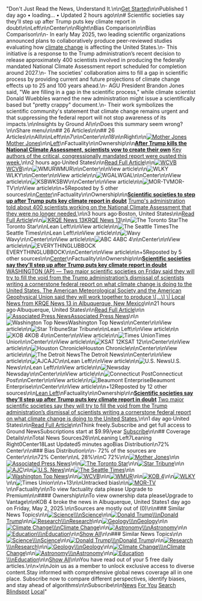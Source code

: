 "Don't Just Read the News, Understand It.\n\n[Get Started](https://ground.news/subscribe)\n\nPublished 1 day ago • loading... • Updated 2 hours ago\n\n# Scientific societies say they’ll step up after Trump puts key climate report in doubt\n\nLeft\n\nCenter\n\nRight\nBias Comparison\n\nBias Comparison\n\n- In early May 2025, two leading scientific organizations announced plans to collaboratively produce peer-reviewed studies evaluating how [climate change](https://ground.news/interest/climate-change) is affecting the United States.\n- This initiative is a response to the Trump administration’s recent decision to release approximately 400 scientists involved in producing the federally mandated National Climate Assessment report scheduled for completion around 2027.\n- The societies' collaboration aims to fill a gap in scientific process by providing current and future projections of climate change effects up to 25 and 100 years ahead.\n- AGU President Brandon Jones said, \"We are filling in a gap in the scientific process,\" while climate scientist Donald Wuebbles warned the new administration might issue a scientifically based but \"pretty crappy\" document.\n- Their work symbolizes the scientific community's statement that climate change remains urgent and that suppressing the federal report will not stop awareness of its impacts.\n\nInsights by Ground AI\n\nDoes this summary seem wrong?\n\nShare menu\n\n## 26 Articles\n\n## 26 Articles\n\nAll\n\nLeft\n\n7\n\nCenter\n\n18\n\nRight\n\n[![Mother Jones](https://ground.news/_next/image?url=https%3A%2F%2Fgroundnews.b-cdn.net%2Finterests%2F7b0d67d688aaf57c03270d3525402065b60169cf.jpg%3Fwidth%3D24&w=64&q=75)Mother Jones](https://ground.news/interest/mother-jones)\n\n[Left](https://ground.news/interest/mother-jones#bias-ratings)\nFactuality\n\nOwnership\n\n[**After Trump kills the National Climate Assessment, scientists vow to create their own**](https://www.motherjones.com/politics/2025/05/trump-dismissed-authors-national-climate-assessment-scientists-respond-american-geophysical-union-meteorological-society-journals/) [Key authors of the critical, congressionally mandated report were ousted this week.](https://www.motherjones.com/politics/2025/05/trump-dismissed-authors-national-climate-assessment-scientists-respond-american-geophysical-union-meteorological-society-journals/)\n\n2 hours ago·United States\n\n[Read Full Article](https://www.motherjones.com/politics/2025/05/trump-dismissed-authors-national-climate-assessment-scientists-respond-american-geophysical-union-meteorological-society-journals/)\n\n[![WCVB](https://ground.news/_next/image?url=https%3A%2F%2Fgroundnews.b-cdn.net%2Finterests%2F5c10d2359e55530268e6e9cc1058e932a0c99df3.jpg%3Fwidth%3D24&w=64&q=75)WCVB](https://ground.news/interest/wcvb)\n\n![WMUR](https://groundnews.b-cdn.net/interests/2466811d25280eeb9025e64fe7498070855bbe7d.jpg?width=24)WMUR\n\nCenter\n\nView article\n\n![WLKY](https://groundnews.b-cdn.net/interests/6ada06175f5357f486712082d368ea2e683154a1.jpg?width=24)WLKY\n\nCenter\n\nView article\n\n![WGAL](https://groundnews.b-cdn.net/interests/6c629e7de80b91186e91467f1e0f5a6b0a3ca901.jpg?width=24)WGAL\n\nCenter\n\nView article\n\n![KSBW](https://groundnews.b-cdn.net/interests/bed7cba3e13d53206c7d84433e164334060c6245.jpg?width=24)KSBW\n\nCenter\n\nView article\n\n![MOR-TV](https://groundnews.b-cdn.net/interests/b0fb0f0f5dedb52bec7b5947c5748d4e8b429046.jpg?width=24)MOR-TV\n\nView article\n\n+5Reposted by 5 other sources\n\n[Center](https://ground.news/interest/wcvb#bias-ratings)\nFactuality\n\nOwnership\n\n[**Scientific societies to step up after Trump puts key climate report in doubt**](https://www.wcvb.com/article/scientific-societies-step-up-trump-key-climate-report/64661115) [Trump's administration told about 400 scientists working on the National Climate Assessment that they were no longer needed.](https://www.wcvb.com/article/scientific-societies-step-up-trump-key-climate-report/64661115)\n\n3 hours ago·Boston, United States\n\n[Read Full Article](https://www.wcvb.com/article/scientific-societies-step-up-trump-key-climate-report/64661115)\n\n[![KRQE News 13](https://ground.news/_next/image?url=https%3A%2F%2Fgroundnews.b-cdn.net%2Finterests%2F5df6af7e4f53cf62a814413165fe6a122ed6b54f.jpg%3Fwidth%3D24&w=64&q=75)KRQE News 13](https://ground.news/interest/krqe-news-13)\n\n![The Toronto Star](https://groundnews.b-cdn.net/interests/a32f1544121deb07b2f09c3d07a8fdba8fab8c0f.jpg?width=24)The Toronto Star\n\nLean Left\n\nView article\n\n![The Seattle Times](https://groundnews.b-cdn.net/interests/b4cc8932fda1efb0de3e13e11a417442f8121187.jpg?width=24)The Seattle Times\n\nLean Left\n\nView article\n\n![Wavy](https://groundnews.b-cdn.net/interests/805ef094b0ddc19c51d3a6e922b475c1662749a6.jpg?width=24)Wavy\n\nCenter\n\nView article\n\n![ABC 4](https://groundnews.b-cdn.net/interests/e4551dbad1a63c8548bf27361b182cdb944dd85f.jpg?width=24)ABC 4\n\nCenter\n\nView article\n\n![EVERYTHINGLUBBOCK](https://groundnews.b-cdn.net/interests/9a14faef458c71bbbb43075bd70722e687ddfdcb.jpg?width=24)EVERYTHINGLUBBOCK\n\nCenter\n\nView article\n\n+5Reposted by 5 other sources\n\n[Center](https://ground.news/interest/krqe-news-13#bias-ratings)\nFactuality\n\nOwnership\n\n[**Scientific societies say they’ll step up after Trump puts key climate report in doubt**](https://www.krqe.com/news/politics/ap-scientific-societies-say-theyll-do-national-climate-assessment-after-trump-dismissed-report-authors/) [WASHINGTON (AP) — Two major scientific societies on Friday said they will try to fill the void from the Trump administration’s dismissal of scientists writing a cornerstone federal report on what climate change is doing to the United States. The American Meteorological Society and the American Geophysical Union said they will work together to produce \\[…\\] \\| Local News from KRQE News 13 in Albuquerque, New Mexico](https://www.krqe.com/news/politics/ap-scientific-societies-say-theyll-do-national-climate-assessment-after-trump-dismissed-report-authors/)\n\n21 hours ago·Albuquerque, United States\n\n[Read Full Article](https://www.krqe.com/news/politics/ap-scientific-societies-say-theyll-do-national-climate-assessment-after-trump-dismissed-report-authors/)\n\n[![Associated Press News](https://ground.news/_next/image?url=https%3A%2F%2Fgroundnews.b-cdn.net%2Finterests%2F5eeed6a2580a212c7d5b2c00c3ff77796814b764.jpg%3Fwidth%3D24&w=64&q=75)Associated Press News](https://ground.news/interest/associated-press-news)\n\n![Washington Top News](https://groundnews.b-cdn.net/interests/ff92caec485c8a9376861673c7e3900f59f5e6ae.jpg?width=24)Washington Top News\n\nCenter\n\nView article\n\n![Star Tribune](https://groundnews.b-cdn.net/interests/ab5045f4a6a64fd38315c71976e459893a3f20be.jpg?width=24)Star Tribune\n\nLean Left\n\nView article\n\n![KOB 4](https://groundnews.b-cdn.net/interests/06a3621ae757dfedebfcd1ca4f40327be9cba739.jpg?width=24)KOB 4\n\nCenter\n\nView article\n\n![Times Union](https://groundnews.b-cdn.net/interests/a2fca9a5c421fba04c5a22a39b98ddabbb700cd2.jpg?width=24)Times Union\n\nCenter\n\nView article\n\n![KSAT 12](https://groundnews.b-cdn.net/interests/2f551c9e890899fd24a0723115b5cf66c858a34c.jpg?width=24)KSAT 12\n\nCenter\n\nView article\n\n![Houston Chronicle](https://groundnews.b-cdn.net/interests/ed26f0de4058bd3492f9756b6f097ed0295fe6af.jpg?width=24)Houston Chronicle\n\nCenter\n\nView article\n\n![The Detroit News](https://groundnews.b-cdn.net/interests/75abbda185d547ad9580fc21d032a8b24b00740c.jpg?width=24)The Detroit News\n\nCenter\n\nView article\n\n![AJC](https://groundnews.b-cdn.net/interests/e7c0830e629bd89679f098a4a12c5e918ecf46dc.jpg?width=24)AJC\n\nLean Left\n\nView article\n\n![U.S. News](https://groundnews.b-cdn.net/interests/9d7e9f3c20be5b6a6984ce201e9a9cb7ccb4512b.jpg?width=24)U.S. News\n\nLean Left\n\nView article\n\n![Newsday](https://groundnews.b-cdn.net/interests/0974ccb191387ce042a7cde0a1821b2cd9c3931b.jpg?width=24)Newsday\n\nCenter\n\nView article\n\n![Connecticut Post](https://groundnews.b-cdn.net/interests/10f1046508ea9140ed03fea9131b2aef21121f9f.jpg?width=24)Connecticut Post\n\nCenter\n\nView article\n\n![Beaumont Enterprise](https://groundnews.b-cdn.net/interests/df39154a511a82f1dc3998fa090688efd2496602.jpg?width=24)Beaumont Enterprise\n\nCenter\n\nView article\n\n+12Reposted by 12 other sources\n\n[Lean Left](https://ground.news/interest/associated-press-news#bias-ratings)\nFactuality\n\nOwnership\n\n[**Scientific societies say they'll step up after Trump puts key climate report in doubt**](https://apnews.com/article/climate-change-trump-firing-report-damage-a76d2e2d3dfec7318b124b05a78d1ee1) [Two major scientific societies say they will try to fill the void from the Trump administration’s dismissal of scientists writing a cornerstone federal report on what climate change is doing to the United States.](https://apnews.com/article/climate-change-trump-firing-report-damage-a76d2e2d3dfec7318b124b05a78d1ee1)\n\n1 day ago·United States\n\n[Read Full Article](https://apnews.com/article/climate-change-trump-firing-report-damage-a76d2e2d3dfec7318b124b05a78d1ee1)\n\nThink freely.Subscribe and get full access to Ground NewsSubscriptions start at $9.99/year [Subscribe](https://ground.news/subscribe)\n\n## Coverage Details\n\nTotal News Sources26\n\nLeaning Left7Leaning Right0Center18Last Updated5 minutes agoBias Distribution\n72%  Center\n\n### Bias Distribution\n\n- 72% of the sources are Center\n\n\n72% Center\n\nL 28%\n\nC 72%\n\n[![Mother Jones](https://ground.news/_next/image?url=https%3A%2F%2Fgroundnews.b-cdn.net%2Finterests%2F7b0d67d688aaf57c03270d3525402065b60169cf.jpg%3Fwidth%3D60&w=128&q=75)](https://www.motherjones.com/politics/2025/05/trump-dismissed-authors-national-climate-assessment-scientists-respond-american-geophysical-union-meteorological-society-journals/)\n\n[![Associated Press News](https://ground.news/_next/image?url=https%3A%2F%2Fgroundnews.b-cdn.net%2Finterests%2F5eeed6a2580a212c7d5b2c00c3ff77796814b764.jpg%3Fwidth%3D60&w=128&q=75)](https://apnews.com/article/climate-change-trump-firing-report-damage-a76d2e2d3dfec7318b124b05a78d1ee1)\n\n[![The Toronto Star](https://ground.news/_next/image?url=https%3A%2F%2Fgroundnews.b-cdn.net%2Finterests%2Fa32f1544121deb07b2f09c3d07a8fdba8fab8c0f.jpg%3Fwidth%3D60&w=128&q=75)](https://www.thestar.com/news/world/united-states/scientific-societies-say-theyll-step-up-after-trump-puts-key-climate-report-in-doubt/article_bba21ded-7a66-5050-851a-c96ab7c9b5cc.html)\n\n[![Star Tribune](https://ground.news/_next/image?url=https%3A%2F%2Fgroundnews.b-cdn.net%2Finterests%2Fab5045f4a6a64fd38315c71976e459893a3f20be.jpg%3Fwidth%3D60&w=128&q=75)](https://www.startribune.com/scientific-societies-say-theyll-do-national-climate-assessment-after-trump-dismissed-report-authors/601343974)\n\n[![AJC](https://ground.news/_next/image?url=https%3A%2F%2Fgroundnews.b-cdn.net%2Finterests%2Fe7c0830e629bd89679f098a4a12c5e918ecf46dc.jpg%3Fwidth%3D60&w=128&q=75)](https://www.ajc.com/news/nation-world/scientific-societies-say-theyll-do-national-climate-assessment-after-trump-dismisses-report-authors/L4HLQO5TZFFG5KB3BDKLMQEZEA/)\n\n[![U.S. News](https://ground.news/_next/image?url=https%3A%2F%2Fgroundnews.b-cdn.net%2Finterests%2F9d7e9f3c20be5b6a6984ce201e9a9cb7ccb4512b.jpg%3Fwidth%3D60&w=128&q=75)](https://www.usnews.com/news/us/articles/2025-05-02/scientific-societies-say-theyll-do-national-climate-assessment-after-trump-dismissed-report-authors)\n\n[![The Seattle Times](https://ground.news/_next/image?url=https%3A%2F%2Fgroundnews.b-cdn.net%2Finterests%2Fb4cc8932fda1efb0de3e13e11a417442f8121187.jpg%3Fwidth%3D60&w=128&q=75)](https://www.seattletimes.com/nation-world/nation/scientific-societies-say-theyll-do-national-climate-assessment-after-trump-dismissed-report-authors/)\n\n[![Washington Top News](https://ground.news/_next/image?url=https%3A%2F%2Fgroundnews.b-cdn.net%2Finterests%2Fff92caec485c8a9376861673c7e3900f59f5e6ae.jpg%3Fwidth%3D60&w=128&q=75)](https://wtop.com/government/2025/05/scientific-societies-say-theyll-do-national-climate-assessment-after-trump-dismissed-report-authors/)\n\n[![WCVB](https://ground.news/_next/image?url=https%3A%2F%2Fgroundnews.b-cdn.net%2Finterests%2F5c10d2359e55530268e6e9cc1058e932a0c99df3.jpg%3Fwidth%3D60&w=128&q=75)](https://www.wcvb.com/article/scientific-societies-step-up-trump-key-climate-report/64661115)\n\n[![WMUR](https://ground.news/_next/image?url=https%3A%2F%2Fgroundnews.b-cdn.net%2Finterests%2F2466811d25280eeb9025e64fe7498070855bbe7d.jpg%3Fwidth%3D60&w=128&q=75)](https://www.wmur.com/article/scientific-societies-step-up-trump-key-climate-report/64661115)\n\n[![KOB 4](https://ground.news/_next/image?url=https%3A%2F%2Fgroundnews.b-cdn.net%2Finterests%2F06a3621ae757dfedebfcd1ca4f40327be9cba739.jpg%3Fwidth%3D60&w=128&q=75)](https://www.kob.com/news/us-and-world-news/scientific-societies-say-theyll-step-up-after-trump-puts-key-climate-report-in-doubt/)\n\n[![WLKY](https://ground.news/_next/image?url=https%3A%2F%2Fgroundnews.b-cdn.net%2Finterests%2F6ada06175f5357f486712082d368ea2e683154a1.jpg%3Fwidth%3D60&w=128&q=75)](https://www.wlky.com/article/scientific-societies-step-up-trump-key-climate-report/64661115)\n\n![Times Union](https://ground.news/_next/image?url=https%3A%2F%2Fgroundnews.b-cdn.net%2Finterests%2Fa2fca9a5c421fba04c5a22a39b98ddabbb700cd2.jpg%3Fwidth%3D60&w=128&q=75)\n\n+13\n\nUntracked bias\n\n[![MOR-TV](https://ground.news/_next/image?url=https%3A%2F%2Fgroundnews.b-cdn.net%2Finterests%2Fb0fb0f0f5dedb52bec7b5947c5748d4e8b429046.jpg%3Fwidth%3D60&w=128&q=75)](https://www.mor-tv.com/article/scientific-societies-step-up-trump-key-climate-report/64661115)\n\nFactuality\n\nTo view factuality data please Upgrade to Premium\n\n#### Ownership\n\nTo view ownership data pleaseUpgrade to Vantage\n\nKOB 4 broke the news in Albuquerque, United States1 day ago on Friday, May 2, 2025.\n\nSources are mostly out of  (0)\n\n### Similar News Topics\n\n[![Science](https://ground.news/_next/image?url=https%3A%2F%2Fgrnd.b-cdn.net%2Fadmin%2F2025%2F1%2F17c6cde21ec705526c46b424ca19be5ad4918dda.jpg%3Fwidth%3D48&w=128&q=75)\\\\\nScience](https://ground.news/interest/science)\n\n[![Donald Trump](https://ground.news/_next/image?url=https%3A%2F%2Fgroundnews.b-cdn.net%2Fassets%2Fadmin%2F2025%2F3%2F7167e1c1a8cc7e105ef497a50b997973306fc22b.jpg%3Fwidth%3D48&w=128&q=75)\\\\\nDonald Trump](https://ground.news/interest/donald-trump)\n\n[![Research](https://ground.news/_next/image?url=https%3A%2F%2Fgrnd.b-cdn.net%2Fadmin%2F2025%2F2%2Fd0655981aab1861e5aa486d1866be6f75ffaf67f.jpg%3Fwidth%3D48&w=128&q=75)\\\\\nResearch](https://ground.news/interest/research_8aa31f)\n\n[![Geology](https://ground.news/_next/image?url=https%3A%2F%2Fgroundnews.b-cdn.net%2Fassets%2FletterIcons%2Fsquare%2F00BFA5%2FG.png%3Fwidth%3D48%26saturation%3D-100&w=128&q=75)\\\\\nGeology](https://ground.news/interest/geology)\n\n[![Climate Change](https://ground.news/_next/image?url=https%3A%2F%2Fgrnd.b-cdn.net%2Fadmin%2F2025%2F2%2F4b80f862cd43ac70f485371ae2c75e62cd67892c.jpg%3Fwidth%3D48&w=128&q=75)\\\\\nClimate Change](https://ground.news/interest/climate-change)\n\n[![Astronomy](https://ground.news/_next/image?url=https%3A%2F%2Fgrnd.b-cdn.net%2Fadmin%2F2025%2F2%2F009ef42a15c495449c629a83c9d620aa8993cb4f.jpg%3Fwidth%3D48&w=128&q=75)\\\\\nAstronomy](https://ground.news/interest/astronomy_935ffd)\n\n[![Education](https://ground.news/_next/image?url=https%3A%2F%2Fgrnd.b-cdn.net%2Fadmin%2F2025%2F1%2F200a6de7e57b45c201cf9d2ad67d993ce7b38f09.jpg%3Fwidth%3D48&w=128&q=75)\\\\\nEducation](https://ground.news/interest/education_fb8947)\n\n[Show All](https://ground.news/discover)\n\n### Similar News Topics\n\n[![Science](https://ground.news/_next/image?url=https%3A%2F%2Fgrnd.b-cdn.net%2Fadmin%2F2025%2F1%2F17c6cde21ec705526c46b424ca19be5ad4918dda.jpg%3Fwidth%3D48&w=128&q=75)\\\\\nScience](https://ground.news/interest/science)\n\n[![Donald Trump](https://ground.news/_next/image?url=https%3A%2F%2Fgroundnews.b-cdn.net%2Fassets%2Fadmin%2F2025%2F3%2F7167e1c1a8cc7e105ef497a50b997973306fc22b.jpg%3Fwidth%3D48&w=128&q=75)\\\\\nDonald Trump](https://ground.news/interest/donald-trump)\n\n[![Research](https://ground.news/_next/image?url=https%3A%2F%2Fgrnd.b-cdn.net%2Fadmin%2F2025%2F2%2Fd0655981aab1861e5aa486d1866be6f75ffaf67f.jpg%3Fwidth%3D48&w=128&q=75)\\\\\nResearch](https://ground.news/interest/research_8aa31f)\n\n[![Geology](https://ground.news/_next/image?url=https%3A%2F%2Fgroundnews.b-cdn.net%2Fassets%2FletterIcons%2Fsquare%2F00BFA5%2FG.png%3Fwidth%3D48%26saturation%3D-100&w=128&q=75)\\\\\nGeology](https://ground.news/interest/geology)\n\n[![Climate Change](https://ground.news/_next/image?url=https%3A%2F%2Fgrnd.b-cdn.net%2Fadmin%2F2025%2F2%2F4b80f862cd43ac70f485371ae2c75e62cd67892c.jpg%3Fwidth%3D48&w=128&q=75)\\\\\nClimate Change](https://ground.news/interest/climate-change)\n\n[![Astronomy](https://ground.news/_next/image?url=https%3A%2F%2Fgrnd.b-cdn.net%2Fadmin%2F2025%2F2%2F009ef42a15c495449c629a83c9d620aa8993cb4f.jpg%3Fwidth%3D48&w=128&q=75)\\\\\nAstronomy](https://ground.news/interest/astronomy_935ffd)\n\n[![Education](https://ground.news/_next/image?url=https%3A%2F%2Fgrnd.b-cdn.net%2Fadmin%2F2025%2F1%2F200a6de7e57b45c201cf9d2ad67d993ce7b38f09.jpg%3Fwidth%3D48&w=128&q=75)\\\\\nEducation](https://ground.news/interest/education_fb8947)\n\n[Show All](https://ground.news/discover)\n\nYou have read  out of your 5 free daily articles.\n\n×\n\nJoin us as a member to unlock exclusive access to diverse content.Stay informed with comprehensive global news coverage all in one place. Subscribe now to compare different perspectives, identify biases, and stay ahead of algorithms\n\nSubscribe\n\n[News](https://ground.news/) [For You](https://ground.news/my) [Search](https://ground.news/search) [Blindspot](https://ground.news/blindspot) [Local](https://ground.news/local)"